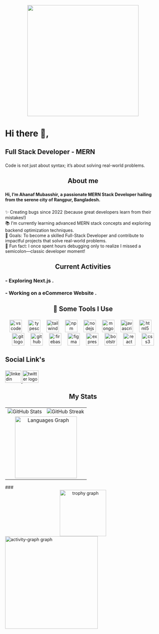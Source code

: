 <div align="center">
  <img height="360" src="https://i.ibb.co.com/Sy9NyWm/done-Ahanaf-Git-Banner.png](https://i.ibb.co.com/Kj5N9Xq6/github-cover.png"  />
<!--   <img height="360" src="https://i.ibb.co.com/Sy9NyWm/done-Ahanaf-Git-Banner.png"  /> -->
</div>

###

<h1 align="left">Hi there 👋,</h1>

###

<h2 align="left">Full Stack Developer - MERN</h2>

###

<p align="left">Code is not just about syntax; it’s about solving real-world problems.</p>

###

<h2 align="center">About me</h2>

###

<h4 align="left">Hi, I’m Ahanaf Mubasshir, a passionate MERN Stack Developer hailing from the serene city of Rangpur, Bangladesh.</h4>

###

<p align="left">✨ Creating bugs since 2022 (because great developers learn from their mistakes!)<br>📚 I'm currently learning advanced MERN stack concepts and exploring backend optimization techniques.<br>🎯 Goals: To become a skilled Full-Stack Developer and contribute to impactful projects that solve real-world problems.<br>🎲 Fun fact: I once spent hours debugging only to realize I missed a semicolon—classic developer moment!</p>

###

###

<h2 align="center">Current Activities</h2>

###

<h3 align="left">- Exploring Next.js .<br><br>- Working on a eCommerce Website .</h3>

###

<h2 align="center">🚀 Some Tools I Use</h2>

###

<div align="center">
  <img src="https://cdn.jsdelivr.net/gh/devicons/devicon/icons/vscode/vscode-original.svg" height="40" alt="vscode logo"  />
  <img width="12" />
  <img src="https://cdn.jsdelivr.net/gh/devicons/devicon/icons/typescript/typescript-original.svg" height="40" alt="typescript logo"  />
  <img width="12" />
  <img src="https://cdn.jsdelivr.net/gh/devicons/devicon/icons/tailwindcss/tailwindcss-original-wordmark.svg" height="40" alt="tailwindcss logo"  />
  <img width="12" />
  <img src="https://cdn.jsdelivr.net/gh/devicons/devicon/icons/npm/npm-original-wordmark.svg" height="40" alt="npm logo"  />
  <img width="12" />
  <img src="https://cdn.jsdelivr.net/gh/devicons/devicon/icons/nodejs/nodejs-original.svg" height="40" alt="nodejs logo"  />
  <img width="12" />
  <img src="https://cdn.jsdelivr.net/gh/devicons/devicon/icons/mongodb/mongodb-original.svg" height="40" alt="mongodb logo"  />
  <img width="12" />
  <img src="https://cdn.jsdelivr.net/gh/devicons/devicon/icons/javascript/javascript-original.svg" height="40" alt="javascript logo"  />
  <img width="12" />
  <img src="https://cdn.jsdelivr.net/gh/devicons/devicon/icons/html5/html5-original.svg" height="40" alt="html5 logo"  />
  <img width="12" />
  <img src="https://cdn.jsdelivr.net/gh/devicons/devicon/icons/git/git-original.svg" height="40" alt="git logo"  />
  <img width="12" />
  <img src="https://cdn.jsdelivr.net/gh/devicons/devicon/icons/github/github-original.svg" height="40" alt="github logo"  />
  <img width="12" />
  <img src="https://cdn.jsdelivr.net/gh/devicons/devicon/icons/firebase/firebase-plain.svg" height="40" alt="firebase logo"  />
  <img width="12" />
  <img src="https://cdn.jsdelivr.net/gh/devicons/devicon/icons/figma/figma-original.svg" height="40" alt="figma logo"  />
  <img width="12" />
  <img src="https://cdn.jsdelivr.net/gh/devicons/devicon/icons/express/express-original.svg" height="40" alt="express logo"  />
  <img width="12" />
  <img src="https://cdn.jsdelivr.net/gh/devicons/devicon/icons/bootstrap/bootstrap-original.svg" height="40" alt="bootstrap logo"  />
  <img width="12" />
  <img src="https://cdn.jsdelivr.net/gh/devicons/devicon/icons/react/react-original.svg" height="40" alt="react logo"  />
  <img width="12" />
  <img src="https://cdn.jsdelivr.net/gh/devicons/devicon/icons/css3/css3-original.svg" height="40" alt="css3 logo"  />
</div>

###

<h2 align="left">Social Link's</h2>

###

<div align="left">
  <a href="https://www.linkedin.com/in/ahanaf-mubasshir-ab1a02333/" target="_blank">
    <img src="https://raw.githubusercontent.com/maurodesouza/profile-readme-generator/master/src/assets/icons/social/linkedin/default.svg" width="52" height="40" alt="linkedin logo"  />
  </a>
  <a href="https://x.com/ahanaf607307" target="_blank">
    <img src="https://raw.githubusercontent.com/maurodesouza/profile-readme-generator/master/src/assets/icons/social/twitter/default.svg" width="52" height="40" alt="twitter logo"  />
  </a>
</div>

###

<h2 align="center">My Stats</h2>

###

<table align="center">
  <tr>
    <td>
      <img src="https://github-readme-stats.vercel.app/api?username=ahanaf607307&theme=dark&hide_border=false&include_all_commits=false&count_private=false" alt="GitHub Stats">
    </td>
    <td>
      <img src="https://github-readme-streak-stats.herokuapp.com/?user=ahanaf607307&theme=dark&hide_border=false" alt="GitHub Streak">
    </td>
  </tr>
  <tr>
    <td colspan="2" align="center">
      <img src="https://github-readme-stats.vercel.app/api/top-langs?username=ahanaf607307&locale=en&hide_title=false&layout=compact&card_width=320&langs_count=5&theme=dracula&hide_border=false&order=2" height="200" alt="Languages Graph">
    </td>
  </tr>
</table>
###

 <div align="center">
    <img src="https://github-profile-trophy.vercel.app?username=ahanaf607307&theme=dracula&column=-1&row=1&margin-w=8&margin-h=8&no-bg=false&no-frame=false&order=4" height="150" alt="trophy graph"  />
 </div>
 <img src="https://github-readme-activity-graph.vercel.app/graph?username=ahanaf607307&radius=16&theme=react&area=true&order=5" height="300" alt="activity-graph graph"  />
<div>

</div>

###
